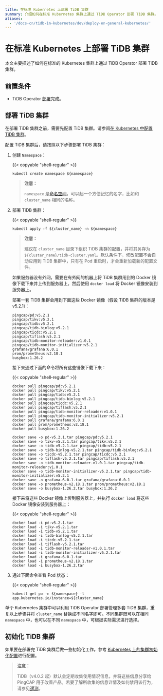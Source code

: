 ```yaml
---
title: 在标准 Kubernetes 上部署 TiDB 集群
summary: 介绍如何在标准 Kubernetes 集群上通过 TiDB Operator 部署 TiDB 集群。
aliases:
  - '/docs-cn/tidb-in-kubernetes/dev/deploy-on-general-kubernetes/'
---
```


# 在标准 Kubernetes 上部署 TiDB 集群

本文主要描述了如何在标准的 Kubernetes 集群上通过 TiDB Operator 部署 TiDB 集群。

## 前置条件

* TiDB Operator [部署](deploy-tidb-operator.md)完成。

## 部署 TiDB 集群

在部署 TiDB 集群之前，需要先配置 TiDB 集群。请参阅[在 Kubernetes 中配置 TiDB 集群](configure-a-tidb-cluster.md)。

配置 TiDB 集群后，请按照以下步骤部署 TiDB 集群：

1. 创建 `Namespace`：

    {{< copyable "shell-regular" >}}

    ```shell
    kubectl create namespace ${namespace}
    ```

    > **注意：**
    > 
    > `namespace` 是[命名空间](https://kubernetes.io/docs/concepts/overview/working-with-objects/namespaces/)，可以起一个方便记忆的名字，比如和 `cluster_name` 相同的名称。

2. 部署 TiDB 集群：

    {{< copyable "shell-regular" >}}

    ``` shell
    kubectl apply -f ${cluster_name} -n ${namespace}
    ```

    > **注意：**
    > 
    > 建议在 `cluster_name` 目录下组织 TiDB 集群的配置，并将其另存为 `${cluster_name}/tidb-cluster.yaml`。默认条件下，修改配置不会自动应用到 TiDB 集群中，只有在 Pod 重启时，才会重新加载新的配置文件。

    如果服务器没有外网，需要在有外网的机器上将 TiDB 集群用到的 Docker 镜像下载下来并上传到服务器上，然后使用 `docker load` 将 Docker 镜像安装到服务器上。

    部署一套 TiDB 集群会用到下面这些 Docker 镜像（假设 TiDB 集群的版本是 v5.2.1）：

    ```shell
    pingcap/pd:v5.2.1
    pingcap/tikv:v5.2.1
    pingcap/tidb:v5.2.1
    pingcap/tidb-binlog:v5.2.1
    pingcap/ticdc:v5.2.1
    pingcap/tiflash:v5.2.1
    pingcap/tidb-monitor-reloader:v1.0.1
    pingcap/tidb-monitor-initializer:v5.2.1
    grafana/grafana:6.0.1
    prom/prometheus:v2.18.1
    busybox:1.26.2
    ```

    接下来通过下面的命令将所有这些镜像下载下来：

    {{< copyable "shell-regular" >}}

    ```shell
    docker pull pingcap/pd:v5.2.1
    docker pull pingcap/tikv:v5.2.1
    docker pull pingcap/tidb:v5.2.1
    docker pull pingcap/tidb-binlog:v5.2.1
    docker pull pingcap/ticdc:v5.2.1
    docker pull pingcap/tiflash:v5.2.1
    docker pull pingcap/tidb-monitor-reloader:v1.0.1
    docker pull pingcap/tidb-monitor-initializer:v5.2.1
    docker pull grafana/grafana:6.0.1
    docker pull prom/prometheus:v2.18.1
    docker pull busybox:1.26.2

    docker save -o pd-v5.2.1.tar pingcap/pd:v5.2.1
    docker save -o tikv-v5.2.1.tar pingcap/tikv:v5.2.1
    docker save -o tidb-v5.2.1.tar pingcap/tidb:v5.2.1
    docker save -o tidb-binlog-v5.2.1.tar pingcap/tidb-binlog:v5.2.1
    docker save -o ticdc-v5.2.1.tar pingcap/ticdc:v5.2.1
    docker save -o tiflash-v5.2.1.tar pingcap/tiflash:v5.2.1
    docker save -o tidb-monitor-reloader-v1.0.1.tar pingcap/tidb-monitor-reloader:v1.0.1
    docker save -o tidb-monitor-initializer-v5.2.1.tar pingcap/tidb-monitor-initializer:v5.2.1
    docker save -o grafana-6.0.1.tar grafana/grafana:6.0.1
    docker save -o prometheus-v2.18.1.tar prom/prometheus:v2.18.1
    docker save -o busybox-1.26.2.tar busybox:1.26.2
    ```

    接下来将这些 Docker 镜像上传到服务器上，并执行 `docker load` 将这些 Docker 镜像安装到服务器上：

    {{< copyable "shell-regular" >}}

    ```shell
    docker load -i pd-v5.2.1.tar
    docker load -i tikv-v5.2.1.tar
    docker load -i tidb-v5.2.1.tar
    docker load -i tidb-binlog-v5.2.1.tar
    docker load -i ticdc-v5.2.1.tar
    docker load -i tiflash-v5.2.1.tar
    docker load -i tidb-monitor-reloader-v1.0.1.tar
    docker load -i tidb-monitor-initializer-v5.2.1.tar
    docker load -i grafana-6.0.1.tar
    docker load -i prometheus-v2.18.1.tar
    docker load -i busybox-1.26.2.tar
    ```

3. 通过下面命令查看 Pod 状态：

    {{< copyable "shell-regular" >}}

    ``` shell
    kubectl get po -n ${namespace} -l app.kubernetes.io/instance=${cluster_name}
    ```

单个 Kubernetes 集群中可以利用 TiDB Operator 部署管理多套 TiDB 集群，重复以上步骤并将 `cluster_name` 替换成不同名字即可。不同集群既可以在相同 `namespace` 中，也可以在不同 `namespace` 中，可根据实际需求进行选择。

## 初始化 TiDB 集群

如果要在部署完 TiDB 集群后做一些初始化工作，参考 [Kubernetes 上的集群初始化配置](initialize-a-cluster.md)进行配置。

> **注意：**
> 
> TiDB（v4.0.2 起）默认会定期收集使用情况信息，并将这些信息分享给 PingCAP 用于改善产品。若要了解所收集的信息详情及如何禁用该行为，请参见[遥测](https://docs.pingcap.com/zh/tidb/stable/telemetry)。
